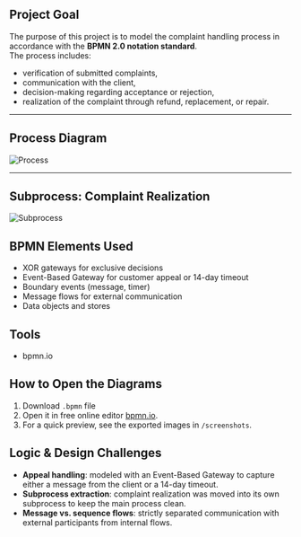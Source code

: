 ## Project Goal
The purpose of this project is to model the complaint handling process in accordance with the **BPMN 2.0 notation standard**.  
The process includes:
- verification of submitted complaints,  
- communication with the client,  
- decision-making regarding acceptance or rejection,  
- realization of the complaint through refund, replacement, or repair.  

---

## Process Diagram
![Process](https://github.com/user-attachments/assets/78ce248d-29d0-4df4-acd2-3625e7693ab3)

---

## Subprocess: Complaint Realization
![Subprocess](https://github.com/user-attachments/assets/5a34a21a-32bd-4601-93e6-b041771bc5a7)

## BPMN Elements Used
- XOR gateways for exclusive decisions  
- Event-Based Gateway for customer appeal or 14-day timeout  
- Boundary events (message, timer)  
- Message flows for external communication  
- Data objects and stores

## Tools
- bpmn.io  

## How to Open the Diagrams
1. Download  `.bpmn` file
2. Open it in free online editor [bpmn.io](https://bpmn.io/).  
3. For a quick preview, see the exported images in `/screenshots`.

## Logic & Design Challenges
- **Appeal handling**: modeled with an Event-Based Gateway to capture either a message from the client or a 14-day timeout.   
- **Subprocess extraction**: complaint realization was moved into its own subprocess to keep the main process clean.  
- **Message vs. sequence flows**: strictly separated communication with external participants from internal flows.  
